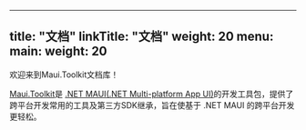 
---
title: "文档"
linkTitle: "文档"
weight: 20
menu:
  main:
    weight: 20
---

欢迎来到Maui.Toolkit文档库！

[Maui.Toolkit](https://github.com/realZhangChi/Maui.Toolkit)是 [.NET MAUI(.NET Multi-platform App UI)](https://github.com/dotnet/maui)的开发工具包，提供了跨平台开发常用的工具及第三方SDK继承，旨在使基于 .NET MAUI 的跨平台开发更轻松。
